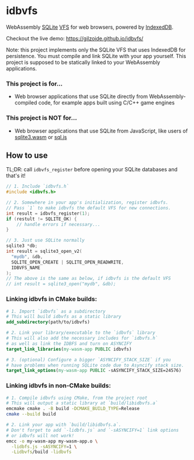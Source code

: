 # idbvfs
WebAssembly [SQLite](https://sqlite.org/) [VFS](https://www.sqlite.org/vfs.html) for web browsers, powered by [IndexedDB](https://developer.mozilla.org/en-US/docs/Web/API/IndexedDB_API).

Checkout the live demo: https://gilzoide.github.io/idbvfs/

Note: this project implements only the SQLite VFS that uses IndexedDB for persistence.
You must compile and link SQLite with your app yourself.
This project is supposed to be statically linked to your WebAssembly applications.


### This project is for...
- Web browser applications that use SQLite directly from WebAssembly-compiled code, for example apps built using C/C++ game engines


### This project is NOT for...
- Web browser applications that use SQLite from JavaScript, like users of [sqlite3.wasm](https://sqlite.org/wasm) or [sql.js](https://sql.js.org/)


## How to use
TL;DR: call `idbvfs_register` before opening your SQLite databases and that's it!
```c
// 1. Include `idbvfs.h`
#include <idbvfs.h>

// 2. Somewhere in your app's initialization, register idbvfs.
// Pass `1` to make idbvfs the default VFS for new connections.
int result = idbvfs_register(1);
if (restult != SQLITE_OK) {
    // handle errors if necessary...
}

// 3. Just use SQLite normally
sqlite3 *db;
int result = sqlite3_open_v2(
  "mydb", &db,
  SQLITE_OPEN_CREATE | SQLITE_OPEN_READWRITE,
  IDBVFS_NAME
);
// The above is the same as below, if idbvfs is the default VFS
// int result = sqlite3_open("mydb", &db);
```


### Linking idbvfs in CMake builds:
```cmake
# 1. Import `idbvfs` as a subdirectory
# This will build idbvfs as a static library
add_subdirectory(path/to/idbvfs)

# 2. Link your library/executable to the `idbvfs` library
# This will also add the necessary includes for `idbvfs.h`
# as well as link the IDBFS and turn on ASYNCIFY
target_link_libraries(my-wasm-app PUBLIC idbvfs)

# 3. (optional) Configure a bigger `ASYNCIFY_STACK_SIZE` if you
# have problems when running SQLite code due to Asyncify stack size.
target_link_options(my-wasm-app PUBLIC -sASYNCIFY_STACK_SIZE=24576)
```


### Linking idbvfs in non-CMake builds:
```sh
# 1. Compile idbvfs using CMake, from the project root
# This will output a static library at `build/libidbvfs.a`
emcmake cmake . -B build -DCMAKE_BUILD_TYPE=Release
cmake --build build

# 2. Link your app with `build/libidbvfs.a`.
# Don't forget to add `-lidbfs.js` and `-sASYNCIFY=1` link options
# or idbvfs will not work!
emcc -o my-wasm-app my-wasm-app.o \
  -lidbfs.js -sASYNCIFY=1 \
  -Lidbvfs/build -lidbvfs
```
